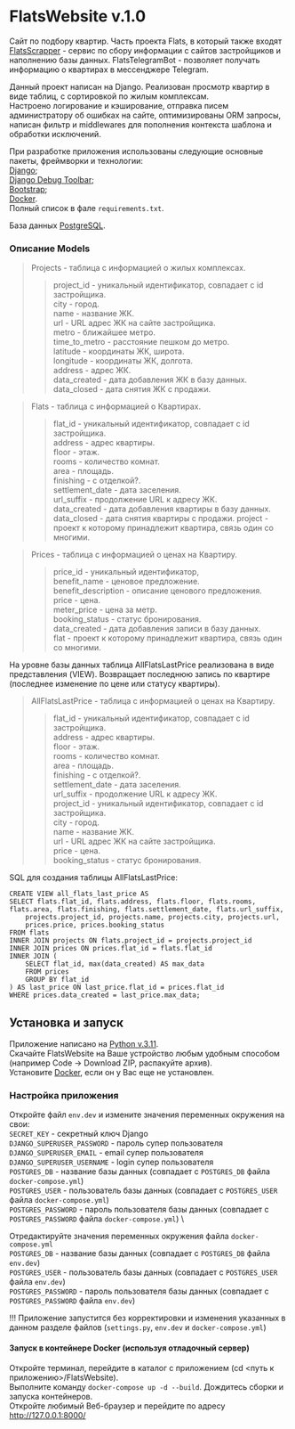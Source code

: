 # FlatsWebsite v.1.0
Сайт по подбору квартир. Часть проекта Flats, в который также входят [FlatsScrapper](https://github.com/darkus007/FlatsScrapper) - сервис по сбору информации с сайтов застройщиков и наполнению базы данных.
FlatsTelegramBot - позволяет получать информацию о квартирах в мессенджере Telegram.

Данный проект написан на Django. Реализован просмотр квартир в виде таблиц, с сортировкой по жилым комплексам. \
Настроено логирование и кэширование, отправка писем администратору об ошибках на сайте, оптимизированы ORM запросы, 
написан фильтр и middlewares для пополнения контекста шаблона и обработки исключений.

При разработке приложения использованы следующие основные пакеты, фреймворки и технологии: \
[Django](https://pypi.org/project/Django/); \
[Django Debug Toolbar](https://pypi.org/project/django-debug-toolbar/); \
[Bootstrap](https://bootstrap-4.ru/); \
[Docker](https://www.docker.com/). \
Полный список в фале `requirements.txt`.

База данных [PostgreSQL](https://www.postgresql.org/).

### Описание Models
> Projects - таблица с информацией о жилых комплексах.
>> project_id - уникальный идентификатор, совпадает с id застройщика.\
>> city - город.\
>> name - название ЖК.\
>> url - URL адрес ЖК на сайте застройщика.\
>> metro - ближайшее метро.\
>> time_to_metro - расстояние пешком до метро.\
>> latitude - координаты ЖК, широта.\
>> longitude - координаты ЖК, долгота.\
>> address - адрес ЖК.\
>> data_created - дата добавления ЖК в базу данных.\
>> data_closed - дата снятия ЖК с продажи.

> Flats - таблица с информацией о Квартирах.
>> flat_id - уникальный идентификатор, совпадает с id застройщика.\
>> address - адрес квартиры.\
>> floor - этаж.\
>> rooms - количество комнат.\
>> area - площадь.\
>> finishing - с отделкой?.\
>> settlement_date - дата заселения.\
>> url_suffix - продолжение URL к адресу ЖК.\
>> data_created - дата добавления квартиры в базу данных.\
>> data_closed - дата снятия квартиры с продажи.
>> project - проект к которому принадлежит квартира, связь один со многими.

> Prices - таблица с информацией о ценах на Квартиру.
>> price_id - уникальный идентификатор, \
>> benefit_name - ценовое предложение.\
>> benefit_description - описание ценового предложения.\
>> price - цена.\
>> meter_price - цена за метр.\
>> booking_status - статус бронирования.\
>> data_created - дата добавления записи в базу данных.\
>> flat - проект к которому принадлежит квартира, связь один со многими.

На уровне базы данных таблица AllFlatsLastPrice реализована в виде представления (VIEW).
Возвращает последнюю запись по квартире (последнее изменение по цене или статусу квартиры).
> AllFlatsLastPrice - таблица с информацией о ценах на Квартиру.
>> flat_id - уникальный идентификатор, совпадает с id застройщика.\
>> address - адрес квартиры.\
>> floor - этаж.\
>> rooms - количество комнат.\
>> area - площадь.\
>> finishing - с отделкой?.\
>> settlement_date - дата заселения.\
>> url_suffix - продолжение URL к адресу ЖК.\
>> project_id - уникальный идентификатор, совпадает с id застройщика.\
>> city - город.\
>> name - название ЖК.\
>> url - URL адрес ЖК на сайте застройщика.\
>> price - цена.\
>> booking_status - статус бронирования.

SQL для создания таблицы AllFlatsLastPrice:
```
CREATE VIEW all_flats_last_price AS
SELECT flats.flat_id, flats.address, flats.floor, flats.rooms, flats.area, flats.finishing, flats.settlement_date, flats.url_suffix,
	projects.project_id, projects.name, projects.city, projects.url,
	prices.price, prices.booking_status
FROM flats
INNER JOIN projects ON flats.project_id = projects.project_id
INNER JOIN prices ON prices.flat_id = flats.flat_id
INNER JOIN (
	SELECT flat_id, max(data_created) AS max_data
	FROM prices
	GROUP BY flat_id
) AS last_price ON last_price.flat_id = prices.flat_id
WHERE prices.data_created = last_price.max_data;
```


## Установка и запуск
Приложение написано на [Python v.3.11](https://www.python.org). \
Скачайте FlatsWebsite на Ваше устройство любым удобным способом (например Code -> Download ZIP, распакуйте архив). \
Установите [Docker](https://www.docker.com/), если он у Вас еще не установлен.

### Настройка приложения

Откройте файл `env.dev` и измените значения переменных окружения на свои: \
`SECRET_KEY` - секретный ключ Django \
`DJANGO_SUPERUSER_PASSWORD` - пароль супер пользователя \
`DJANGO_SUPERUSER_EMAIL` - email супер пользователя \
`DJANGO_SUPERUSER_USERNAME` - login супер пользователя \
`POSTGRES_DB` - название базы данных (совпадает с `POSTGRES_DB` файла `docker-compose.yml`) \
`POSTGRES_USER` - пользователь базы данных (совпадает с `POSTGRES_USER` файла `docker-compose.yml`) \
`POSTGRES_PASSWORD` - пароль пользователя базы данных (совпадает с `POSTGRES_PASSWORD` файла `docker-compose.yml`) \

Отредактируйте значения переменных окружения файла `docker-compose.yml` \
`POSTGRES_DB` - название базы данных (совпадает с `POSTGRES_DB` файла `env.dev`) \
`POSTGRES_USER` - пользователь базы данных (совпадает с `POSTGRES_USER` файла `env.dev`) \
`POSTGRES_PASSWORD` - пароль пользователя базы данных (совпадает с `POSTGRES_PASSWORD` файла `env.dev`)

!!! Приложение запустится без корректировки и изменения указанных в данном разделе файлов (`settings.py`, `env.dev` и `docker-compose.yml`)

#### Запуск в контейнере Docker (используя отладочный сервер)
Откройте терминал, перейдите в каталог с приложением (cd <путь к приложению>/FlatsWebsite). \
Выполните команду `docker-compose up -d --build`. Дождитесь сборки и запуска контейнеров. \
Откройте любимый Веб-браузер и перейдите по адресу http://127.0.0.1:8000/ 

